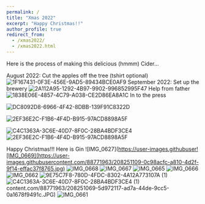 ```yaml
---
permalink: /
title: "Xmas 2022"
excerpt: "Happy Christmas!!"
author_profile: true
redirect_from: 
  - /xmas2022/
  - /xmas2022.html
---
```



Here is the process of making this delicious (hmmm) Cider...

August 2022: Cut the apples off the tree (tshirt optional)
![1F167431-0F3E-456E-9AD5-89434BCE0AF9](https://user-images.githubusercontent.com/88771963/208251392-fd188ba5-b3d5-429f-8cd8-6285e614c3aa.JPG)
September 2022: Set up the brewery
![2A112A95-1292-4B97-9902-996852995F47](https://user-images.githubusercontent.com/88771963/208250708-b84a494e-cc47-41f4-b1e4-cd350c2ed520.JPG)
Help from father
![1838E06E-4857-4C79-A038-CE2D86EA8A1C](https://user-images.githubusercontent.com/88771963/208250707-a3289167-64ff-46b3-9fb7-f143f3ec1d28.JPG)
In to the press

![DC8092D8-6966-4F42-8DBB-139F91C8322D](https://user-images.githubusercontent.com/88771963/208250704-0366f79a-d886-4018-add3-90156768a10d.JPG)


![2EF36E2C-F1B6-4F4D-B915-97ACD8898A5F](https://user-images.githubusercontent.com/88771963/208250703-25a8cdfc-f9c0-4ca6-967e-62f40d0b67fd.JPG)


![C4C1363A-3C6E-40D7-8F0C-28BA4BDF3CE4](https://user-images.githubusercontent.com/88771963/208250701-a18abe21-90fb-4320-9eba-9d314d29bf8f.JPG)
![2EF36E2C-F1B6-4F4D-B915-97ACD8898A5F](https://user-images.githubusercontent.com/88771963/208250703-25a8cdfc-f9c0-4ca6-967e-62f40d0b67fd.JPG)



Happy Christmas!!! Here is Gin
![IMG_0627](https://user-images.githubuser![IMG_0669](https://user-images.githubusercontent.com/88771963/208251109-0c98acfc-a810-4d2f-9f14-effac37f8765.jpg)
![IMG_0668](https://user-images.githubusercontent.com/88771963/208251112-21993e44-b42f-4f89-9db0-5bac947fc857.PNG)
![IMG_0667](https://user-images.githubusercontent.com/88771963/208251113-39a8413a-3b89-4681-b733-447279cb852d.PNG)
![IMG_0665](https://user-images.githubusercontent.com/88771963/208251114-d0b6df81-e2d3-43ab-a470-2093e9808791.PNG)
![IMG_0666](https://user-images.githubusercontent.com/88771963/208251115-0a39210d-bf8f-4cef-9c51-e6f5a4e2890a.jpg)
![IMG_0662](https://user-images.githubusercontent.com/88771963/208251116-06e41eb7-ee53-41b3-97bb-e93902143428.PNG)
![9E75C7F8-780D-4FDC-8302-4A12A773107A (1)](https://user-images.githubusercontent.com/88771963/208251119-f86721d4-817c-466d-a46b-6fc0e7e4a5d0.jpg)
![C4C1363A-3C6E-40D7-8F0C-28BA4BDF3CE4 (1)](https://user-images.githubusercontent.com/88771963/208251122-e339935a-cdda-456e-8887-58fe345b6bd1.jpg)
content.com/88771963/208251069-5d972117-ad7a-44de-9cc5-0a1678f9491c.JPG)
![IMG_0661](https://user-images.githubusercontent.com/88771963/208250700-6c41b149-d605-4983-963d-829291a25c01.jpg)
